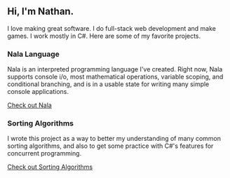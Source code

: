 ## Hi, I'm Nathan.
I love making great software. I do full-stack web development and make games. I work mostly in C#. Here are some of my favorite projects.

### Nala Language
Nala is an interpreted programming language I've created. Right now, Nala supports console i/o, most mathematical operations, variable scoping, and conditional branching, and is in a usable state for writing many simple console applications. 

[Check out Nala](https://github.com/ntwiles/nala)


### Sorting Algorithms
I wrote this project as a way to better my understanding of many common sorting algorithms, and also to get some practice with C#'s features for concurrent programming. 

[Check out Sorting Algorithms](https://github.com/ntwiles/sorting-algorithms)
